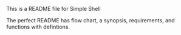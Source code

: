 This is a README file for Simple Shell

The perfect README has flow chart, a synopsis, requirements, and functions with
defintions.